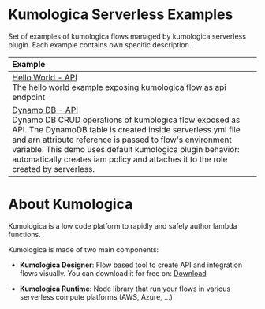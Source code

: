 # Kumologica Serverless Examples

Set of examples of kumologica flows managed by kumologica serverless plugin. Each example contains own specific description.

| Example | 
|:--------------------------|
| [Hello World - API](https://github.com/KumologicaHQ/kumologica-serverless-plugin/tree/master/examples/hello-world-api) <br /> The hello world example exposing kumologica flow as api endpoint |
| [Dynamo DB - API](https://github.com/KumologicaHQ/kumologica-serverless-plugin/tree/master/examples/dynamodb-api) <br /> Dynamo DB CRUD operations of kumologica flow exposed as API. The DynamoDB table is created inside serverless.yml file and arn attribute reference is passed to flow's environment variable. This demo uses default kumologica plugin behavior: automatically creates iam policy and attaches it to the role created by serverless. |

# About Kumologica

Kumologica is a low code platform to rapidly and safely author lambda functions.

Kumologica is made of two main components:

- **Kumologica Designer**: Flow based tool to create API and integration flows visually. You can download it for free on: [Download](https://kumologica.com/download.html)

- **Kumologica Runtime**: Node library that run your flows in various serverless compute platforms (AWS, Azure, ...)